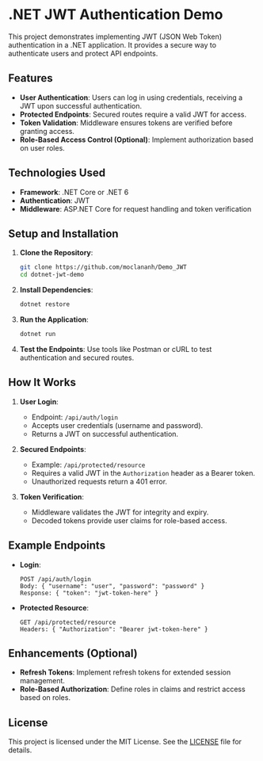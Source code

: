 
# .NET JWT Authentication Demo

This project demonstrates implementing JWT (JSON Web Token) authentication in a .NET application. It provides a secure way to authenticate users and protect API endpoints.

## Features

- **User Authentication**: Users can log in using credentials, receiving a JWT upon successful authentication.
- **Protected Endpoints**: Secured routes require a valid JWT for access.
- **Token Validation**: Middleware ensures tokens are verified before granting access.
- **Role-Based Access Control (Optional)**: Implement authorization based on user roles.

## Technologies Used

- **Framework**: .NET Core or .NET 6
- **Authentication**: JWT
- **Middleware**: ASP.NET Core for request handling and token verification

## Setup and Installation

1. **Clone the Repository**:
   ```bash
   git clone https://github.com/moclananh/Demo_JWT
   cd dotnet-jwt-demo
   ```

2. **Install Dependencies**:
   ```bash
   dotnet restore
   ```

3. **Run the Application**:
   ```bash
   dotnet run
   ```

4. **Test the Endpoints**:
   Use tools like Postman or cURL to test authentication and secured routes.

## How It Works

1. **User Login**:
   - Endpoint: `/api/auth/login`
   - Accepts user credentials (username and password).
   - Returns a JWT on successful authentication.

2. **Secured Endpoints**:
   - Example: `/api/protected/resource`
   - Requires a valid JWT in the `Authorization` header as a Bearer token.
   - Unauthorized requests return a 401 error.

3. **Token Verification**:
   - Middleware validates the JWT for integrity and expiry.
   - Decoded tokens provide user claims for role-based access.

## Example Endpoints

- **Login**:
  ```http
  POST /api/auth/login
  Body: { "username": "user", "password": "password" }
  Response: { "token": "jwt-token-here" }
  ```

- **Protected Resource**:
  ```http
  GET /api/protected/resource
  Headers: { "Authorization": "Bearer jwt-token-here" }
  ```

## Enhancements (Optional)

- **Refresh Tokens**: Implement refresh tokens for extended session management.
- **Role-Based Authorization**: Define roles in claims and restrict access based on roles.

## License

This project is licensed under the MIT License. See the [LICENSE](./LICENSE) file for details.
